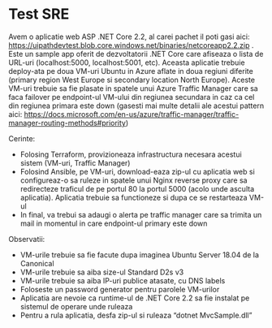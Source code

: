 # Test SRE

Avem o aplicatie web ASP .NET Core 2.2, al carei pachet il poti gasi aici: https://uipathdevtest.blob.core.windows.net/binaries/netcoreapp2.2.zip . Este un sample app oferit de dezvoltatorii .NET Core care afiseaza o lista de URL-uri (localhost:5000, localhost:5001, etc).
Aceasta aplicatie trebuie deploy-ata pe doua VM-uri Ubuntu in Azure aflate in doua regiuni diferite (primary region West Europe si secondary location North Europe). Aceste VM-uri trebuie sa fie plasate in spatele unui Azure Traffic Manager care sa faca failover pe endpoint-ul VM-ului din regiunea secundara in caz ca cel din regiunea primara este down (gasesti mai multe detalii ale acestui pattern aici: https://docs.microsoft.com/en-us/azure/traffic-manager/traffic-manager-routing-methods#priority) 

Cerinte:
* Folosing Terraform, provizioneaza infrastructura necesara acestui sistem (VM-uri, Traffic Manager)
* Folosind Ansible, pe VM-uri, download-eaza zip-ul cu aplicatia web si configureaz-o sa ruleze in spatele unui Nginx reverse proxy care sa redirecteze traficul de pe portul 80 la portul 5000 (acolo unde asculta aplicatia). Aplicatia trebuie sa functioneze si dupa ce se restarteaza VM-ul
* In final, va trebui sa adaugi o alerta pe traffic manager care sa trimita un mail in momentul in care endpoint-ul primary este down

Observatii:
* VM-urile trebuie sa fie facute dupa imaginea Ubuntu Server 18.04 de la Canonical
* VM-urile trebuie sa aiba size-ul Standard D2s v3
* VM-urile trebuie sa aiba IP-uri publice atasate, cu DNS labels
* Foloseste un password generator pentru parolele VM-urilor
* Aplicatia are nevoie ca runtime-ul de .NET Core 2.2 sa fie instalat pe sistemul de operare unde ruleaza
* Pentru a rula aplicatia, desfa zip-ul si ruleaza “dotnet MvcSample.dll”